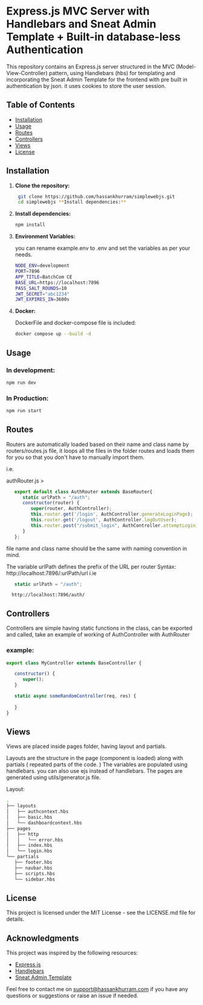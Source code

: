# Express.js MVC Server with Handlebars and Sneat Admin Template +  Built-in database-less Authentication 

This repository contains an Express.js server structured in the MVC (Model-View-Controller) pattern, using Handlebars (hbs) for templating and incorporating the Sneat Admin Template for the frontend with pre built in authentication by json. it uses cookies to store the user session.


## Table of Contents

- [Installation](#installation)
- [Usage](#usage)
- [Routes](#routes)
- [Controllers](#controllers)
- [Views](#views)
- [License](#license)

## Installation

1. **Clone the repository:**

   ```sh
    git clone https://github.com/hassankhurram/simplewebjs.git
    cd simplewebjs **Install dependencies:**
    ```

2. **Install dependencies:**

   ```sh
   npm install
   ```
3. **Environment Variables:**

   you can rename example.env to .env and set the variables as per your needs.
   ```sh
   NODE_ENV=development
   PORT=7896
   APP_TITLE=BatchCom CE
   BASE_URL=https://localhost:7896
   PASS_SALT_ROUNDS=10
   JWT_SECRET="abc1234"
   JWT_EXPIRES_IN=3600s
   ```
4. **Docker:**

   DockerFile and docker-compose file is included:

   ```sh
   docker compose up --build -d
   ```


## Usage

   ### In development: 

   ```sh
   npm run dev
   ```

   ### In Production: 

   ```sh
   npm run start
   ```
## Routes

   Routers are automatically loaded based on their name and class name by routers/routes.js file, it loops all the files in the folder routes and loads them for you so that you don't have to manually import them.

   i.e.

   authRouter.js >
   ```js
      export default class AuthRouter extends BaseRouter{
         static urlPath = "/auth";
         constructor(router) {
            super(router, AuthController);
            this.router.get('/login', AuthController.generateLoginPage);
            this.router.get('/logout', AuthController.logOutUser);
            this.router.post("/submit_login", AuthController.attemptLogin);
         }
      };
   ```

   file name and class name should be the same with naming convention in mind.

   The variable urlPath defines the prefix of the URL per router
   Syntax: 
      http://localhost:7896/:urlPath/url
   i.ie
   ```js
      static urlPath = "/auth";
   ```

      http://localhost:7896/auth/
      
## Controllers

   Controllers are simple having static functions in the class, can be exported and called, take an example of working of AuthController with AuthRouter 

   ### example:
   ```js
   export class MyController extends BaseController {

      constructor() {
         super();
      }

      static async someRandomController(req, res) {
         
      }
   }
   ```
## Views
   Views are placed inside pages folder, having layout and partials.
   
   Layouts are the structure in the page (component is loaded) along with partials ( repeated parts of the code. )
   The variables are populated using handlebars. you can also use ejs instead of handlebars.
   The pages are generated using utils/generator.js file. 

   Layout:
   ```sh
   .
   ├── layouts
   │   ├── authcontext.hbs
   │   ├── basic.hbs
   │   └── dashboardcontext.hbs
   ├── pages
   │   ├── http
   │   │   └── error.hbs
   │   ├── index.hbs
   │   └── login.hbs
   └── partials
      ├── footer.hbs
      ├── navbar.hbs
      ├── scripts.hbs
      └── sidebar.hbs
   ```

## License


This project is licensed under the MIT License - see the LICENSE.md file for details.

## Acknowledgments

This project was inspired by the following resources:

* [Express.js](https://expressjs.com/)
* [Handlebars](https://handlebarsjs.com/)
* [Sneat Admin Template](https://github.com/themeselection/sneat-html-admin-template)

Feel free to contact me on support@hassankhurram.com if you have any questions or suggestions or raise an issue if needed.

